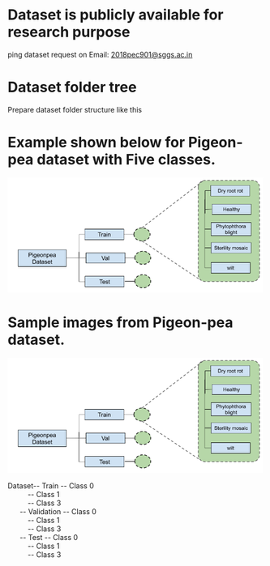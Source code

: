 # Dataset is publicly available for research purpose
ping dataset request on Email: 2018pec901@sggs.ac.in



# Dataset folder tree
Prepare dataset folder structure like this 

# Example shown below for Pigeon-pea dataset with Five classes.
![Dataset figure](dataset_structure.png)

# Sample images from Pigeon-pea dataset.
![Dataset figure](dataset.png)


Dataset-- Train      -- Class 0 <br />
&nbsp;&nbsp;&nbsp;&nbsp;&nbsp;&nbsp;&nbsp;&nbsp;&nbsp;                  -- Class 1 <br />
&nbsp;&nbsp;&nbsp;&nbsp;&nbsp;&nbsp;&nbsp;&nbsp;&nbsp;                     -- Class 3 <br />
&nbsp;&nbsp;&nbsp;&nbsp;&nbsp;       -- Validation -- Class 0 <br />
&nbsp;&nbsp;&nbsp;&nbsp;&nbsp;&nbsp;&nbsp;&nbsp;&nbsp;                     -- Class 1 <br />
&nbsp;&nbsp;&nbsp;&nbsp;&nbsp;&nbsp;&nbsp;&nbsp;&nbsp;                     -- Class 3 <br />
&nbsp;&nbsp;&nbsp;&nbsp;&nbsp;       -- Test       -- Class 0 <br />
&nbsp;&nbsp;&nbsp;&nbsp;&nbsp;&nbsp;&nbsp;&nbsp;&nbsp;                     -- Class 1 <br />
&nbsp;&nbsp;&nbsp;&nbsp;&nbsp;&nbsp;&nbsp;&nbsp;&nbsp;                     -- Class 3 <br />


